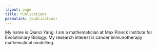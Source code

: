 ```yaml
---
layout: page
title: Publications
permalink: /publication/
---
```


My name is Qianci Yang. I am a mathematician at Max Planck Institute for Evolutionary Biology. My research interest is cancer immunotherapy mathematical modelling.




[jekyll-organization]: https://github.com/jekyll